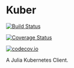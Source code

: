 # Kuber

[![Build Status](https://travis-ci.org/JuliaComputing/Kuber.jl.svg?branch=master)](https://travis-ci.org/JuliaComputing/Kuber.jl)

[![Coverage Status](https://coveralls.io/repos/JuliaComputing/Kuber.jl/badge.svg?branch=master&service=github)](https://coveralls.io/github/JuliaComputing/Kuber.jl?branch=master)

[![codecov.io](http://codecov.io/github/JuliaComputing/Kuber.jl/coverage.svg?branch=master)](http://codecov.io/github/JuliaComputing/Kuber.jl?branch=master)

A Julia Kubernetes Client.
